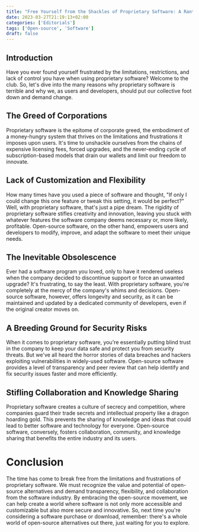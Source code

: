 ```yaml
---
title: "Free Yourself from the Shackles of Proprietary Software: A Rant"
date: 2023-03-27T21:19:13+02:00
categories: ['Editorials']
tags: ['Open-source', 'Software']
draft: false
---
```


## Introduction

Have you ever found yourself frustrated by the limitations, restrictions, and lack of control you have when using proprietary software? 
Welcome to the club. 
So, let's dive into the many reasons why proprietary software is terrible and why we, as users and developers, should put our collective foot down and demand change.

## The Greed of Corporations

Proprietary software is the epitome of corporate greed, the embodiment of a money-hungry system that thrives on the limitations and frustrations it imposes upon users. 
It's time to unshackle ourselves from the chains of expensive licensing fees, forced upgrades, and the never-ending cycle of subscription-based models that drain our wallets and limit our freedom to innovate.

## Lack of Customization and Flexibility

How many times have you used a piece of software and thought, "If only I could change this one feature or tweak this setting, it would be perfect?" Well, with proprietary software, that's just a pipe dream. 
The rigidity of proprietary software stifles creativity and innovation, leaving you stuck with whatever features the software company deems necessary or, more likely, profitable. 
Open-source software, on the other hand, empowers users and developers to modify, improve, and adapt the software to meet their unique needs.

## The Inevitable Obsolescence

Ever had a software program you loved, only to have it rendered useless when the company decided to discontinue support or force an unwanted upgrade? 
It's frustrating, to say the least. 
With proprietary software, you're completely at the mercy of the company's whims and decisions. 
Open-source software, however, offers longevity and security, as it can be maintained and updated by a dedicated community of developers, even if the original creator moves on.

## A Breeding Ground for Security Risks

When it comes to proprietary software, you're essentially putting blind trust in the company to keep your data safe and protect you from security threats. 
But we've all heard the horror stories of data breaches and hackers exploiting vulnerabilities in widely-used software. 
Open-source software provides a level of transparency and peer review that can help identify and fix security issues faster and more efficiently.

## Stifling Collaboration and Knowledge Sharing

Proprietary software creates a culture of secrecy and competition, where companies guard their trade secrets and intellectual property like a dragon hoarding gold. 
This prevents the sharing of knowledge and ideas that could lead to better software and technology for everyone. 
Open-source software, conversely, fosters collaboration, community, and knowledge sharing that benefits the entire industry and its users.

# Conclusion

The time has come to break free from the limitations and frustrations of proprietary software. 
We must recognize the value and potential of open-source alternatives and demand transparency, flexibility, and collaboration from the software industry. 
By embracing the open-source movement, we can help create a world where software is not only more accessible and customizable but also more secure and innovative. 
So, next time you're considering a software purchase or download, remember: there's a whole world of open-source alternatives out there, just waiting for you to explore.
